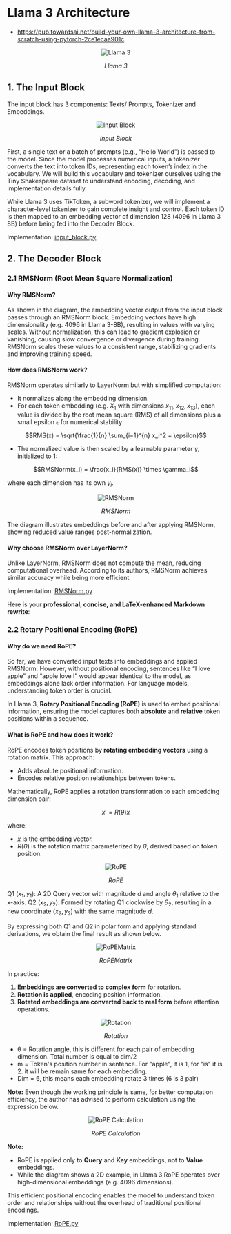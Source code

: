 # Llama 3 Architecture

- https://pub.towardsai.net/build-your-own-llama-3-architecture-from-scratch-using-pytorch-2ce1ecaa901c

<div align="center">
    <img src="images/Llama3.webp" alt="Llama 3" title="Llama 3"/>
    <p><em>Llama 3</em></p>
</div>

## 1. The Input Block

The input block has 3 components: Texts/ Prompts, Tokenizer and Embeddings.

<div align="center">
    <img src="images/InputBlock.webp" alt="Input Block" title="Input Block"/>
    <p><em>Input Block</em></p>
</div>

First, a single text or a batch of prompts (e.g., “Hello World”) is passed to the model. Since the model processes numerical inputs, a tokenizer converts the text into token IDs, representing each token’s index in the vocabulary. We will build this vocabulary and tokenizer ourselves using the Tiny Shakespeare dataset to understand encoding, decoding, and implementation details fully.

While Llama 3 uses TikToken, a subword tokenizer, we will implement a character-level tokenizer to gain complete insight and control. Each token ID is then mapped to an embedding vector of dimension 128 (4096 in Llama 3 8B) before being fed into the Decoder Block.

Implementation: [input_block.py](input_block.py)

## 2. The Decoder Block

### 2.1 RMSNorm (Root Mean Square Normalization)

#### Why RMSNorm?

As shown in the diagram, the embedding vector output from the input block passes through an RMSNorm block. Embedding vectors have high dimensionality (e.g. 4096 in Llama 3-8B), resulting in values with varying scales. Without normalization, this can lead to gradient explosion or vanishing, causing slow convergence or divergence during training. RMSNorm scales these values to a consistent range, stabilizing gradients and improving training speed.

#### How does RMSNorm work?

RMSNorm operates similarly to LayerNorm but with simplified computation:

- It normalizes along the embedding dimension.
- For each token embedding (e.g. $X_1$ with dimensions $x_{11}, x_{12}, x_{13}$), each value is divided by the root mean square (RMS) of all dimensions plus a small epsilon $\epsilon$ for numerical stability:

$$RMS(x) = \sqrt{\frac{1}{n} \sum_{i=1}^{n} x_i^2 + \epsilon}$$

- The normalized value is then scaled by a learnable parameter $\gamma$, initialized to 1:

$$RMSNorm(x_i) = \frac{x_i}{RMS(x)} \times \gamma_i$$

where each dimension has its own $\gamma_i$.

<div align="center">
    <img src="images/RMSNorm.webp" alt="RMSNorm" title="RMSNorm"/>
    <p><em>RMSNorm</em></p>
</div>

The diagram illustrates embeddings before and after applying RMSNorm, showing reduced value ranges post-normalization.

#### Why choose RMSNorm over LayerNorm?

Unlike LayerNorm, RMSNorm does not compute the mean, reducing computational overhead. According to its authors, RMSNorm achieves similar accuracy while being more efficient.

Implementation: [RMSNorm.py](RMSNorm.py)

Here is your **professional, concise, and LaTeX-enhanced Markdown rewrite**:

### 2.2 Rotary Positional Encoding (RoPE)

#### Why do we need RoPE?

So far, we have converted input texts into embeddings and applied RMSNorm. However, without positional encoding, sentences like “I love apple” and “apple love I” would appear identical to the model, as embeddings alone lack order information. For language models, understanding token order is crucial.

In Llama 3, **Rotary Positional Encoding (RoPE)** is used to embed positional information, ensuring the model captures both **absolute** and **relative** token positions within a sequence.

#### What is RoPE and how does it work?

RoPE encodes token positions by **rotating embedding vectors** using a rotation matrix. This approach:

- Adds absolute positional information.
- Encodes relative position relationships between tokens.

Mathematically, RoPE applies a rotation transformation to each embedding dimension pair:

$$x' = R(\theta) x$$

where:

- $x$ is the embedding vector.
- $R(\theta)$ is the rotation matrix parameterized by $\theta$, derived based on token position.

<div align="center">
    <img src="images/RoPE.png" alt="RoPE" title="RoPE"/>
    <p><em>RoPE</em></p>
</div>

Q1 $(x_1, y_1)$: A 2D Query vector with magnitude $d$ and angle $\theta_1$ relative to the x-axis.
Q2 $(x_2, y_2)$: Formed by rotating Q1 clockwise by $\theta_2$, resulting in a new coordinate $(x_2, y_2)$ with the same magnitude $d$.

By expressing both Q1 and Q2 in polar form and applying standard derivations, we obtain the final result as shown below.

<div align="center">
    <img src="images/RoPEMatrix.png" alt="RoPEMatrix" title="RoPEMatrix"/>
    <p><em>RoPEMatrix</em></p>
</div>

In practice:

1. **Embeddings are converted to complex form** for rotation.
2. **Rotation is applied**, encoding position information.
3. **Rotated embeddings are converted back to real form** before attention operations.

<div align="center">
    <img src="images/Rotation.png" alt="Rotation" title="Rotation"/>
    <p><em>Rotation</em></p>
</div>

- θ = Rotation angle, this is different for each pair of embedding dimension. Total number is equal to dim/2
- m = Token's position number in sentence. For "apple", it is 1, for "is" it is 2. it will be remain same for each embedding.
- Dim = 6, this means each embedding rotate 3 times (6 is 3 pair)

**Note:** Even though the working principle is same, for better computation efficiency, the author has advised to perform calculation using the expression below.

<div align="center">
    <img src="images/RoPECalculation.png" alt="RoPE Calculation" title="RoPE Calculation"/>
    <p><em>RoPE Calculation</em></p>
</div>

**Note:**

- RoPE is applied only to **Query** and **Key** embeddings, not to **Value** embeddings.
- While the diagram shows a 2D example, in Llama 3 RoPE operates over high-dimensional embeddings (e.g. 4096 dimensions).

This efficient positional encoding enables the model to understand token order and relationships without the overhead of traditional positional encodings.

Implementation: [RoPE.py](RoPE.py)
